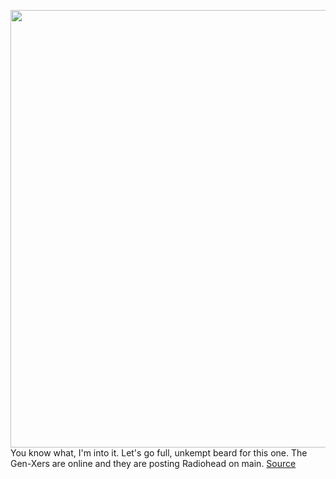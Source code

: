 <img src='https://cdn.vox-cdn.com/thumbor/3CbYIVlPcQtKjaDnY63URzsLCOY=/0x0:4993x3329/1200x800/filters:focal(2915x565:3713x1363)/cdn.vox-cdn.com/uploads/chorus_image/image/70793263/1233272334.0.jpg' width='700px' /><br/>
You know what, I'm into it. Let's go full, unkempt beard for this one. The Gen-Xers are online and they are posting Radiohead on main.
<a href='https://www.theverge.com/2022/4/25/23042172/jack-dorsey-elon-musk-twitter-lbo-radiohead'> Source <a/>